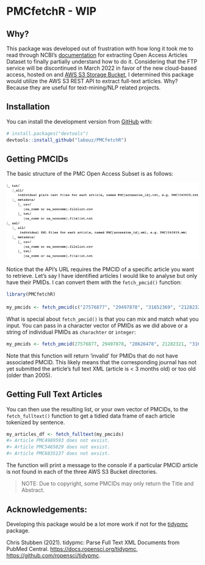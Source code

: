 
<!-- README.md is generated from README.Rmd. Please edit that file -->

# PMCfetchR - WIP

<!-- badges: start -->
<!-- badges: end -->

## Why?

This package was developed out of frustration with how long it took me
to read through NCBI’s
[documentation](https://www.ncbi.nlm.nih.gov/pmc/tools/textmining/) for
extracting Open Access Articles Dataset to finally partially understand
how to do it. Considering that the FTP service will be discontinued in
March 2022 in favor of the new cloud-based access, hosted on and [AWS S3
Storage Bucket](https://registry.opendata.aws/ncbi-pmc/), I determined
this package would utilize the AWS S3 REST API to extract full-text
articles. Why? Because they are useful for text-mining/NLP related
projects.

## Installation

You can install the development version from
[GitHub](https://github.com/) with:

``` r
# install.packages("devtools")
devtools::install_github("labouz/PMCfetchR")
```

## Getting PMCIDs

The basic structure of the PMC Open Access Subset is as follows:

![](inst/extdata/dir_structure.png)

Notice that the API’s URL requires the PMCID of a specific article you
want to retrieve. Let’s say I have identified articles I would like to
analyse but only have their PMIDs. I can convert them with the
`fetch_pmcid()` function:

``` r
library(PMCfetchR)

my_pmcids <- fetch_pmcid(c("27576877", "29497878", "31652369", "21282321", "31693845"))
```

What is special about `fetch_pmcid()` is that you can mix and match what
you input. You can pass in a character vector of PMIDs as we did above
or a string of individual PMIDs as `charachter` or `integer`:

``` r
my_pmcids <- fetch_pmcid(27576877, 29497878, "28626478", 21282321, "31693845")
```

Note that this function will return ‘invalid’ for PMIDs that do not have
associated PMCID. This likely means that the corresponding journal has
not yet submitted the article’s full text XML (article is &lt; 3 months
old) or too old (older than 2005).

## Getting Full Text Articles

You can then use the resulting list, or your own vector of PMCIDs, to
the `fetch_fulltext()` function to get a tidied data frame of each
article tokenized by sentence.

``` r
my_articles_df <- fetch_fulltext(my_pmcids)
#> Article PMC4989593 does not exsist.
#> Article PMC5465829 does not exsist.
#> Article PMC6835137 does not exsist.
```

The function will print a message to the console if a particular PMCID
article is not found in each of the three AWS S3 Bucket directories.

> NOTE: Due to copyright, some PMCIDs may only return the Title and
> Abstract.

## Acknowledgements:

Developing this package would be a lot more work if not for the
[tidypmc](https://cran.r-project.org/web/packages/tidypmc/index.html)
package.

Chris Stubben (2021). tidypmc: Parse Full Text XML Documents from PubMed
Central. <https://docs.ropensci.org/tidypmc>,
<https://github.com/ropensci/tidypmc>.
